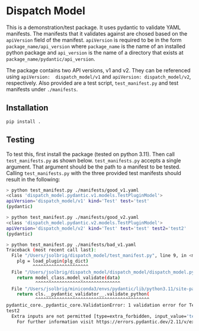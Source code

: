 # Dispatch Model
This is a demonstration/test package. It uses pydantic to validate YAML manifests. The manifests 
that it validates against are chosed based on the `apiVersion` field of the manifest. `apiVersion` 
is required to be in the form `package_name/api_version` where `package_name` is the name of an 
installed python package and `api_version` is the name of a directory that exists at 
`package_name/pydantic/api_version`.

The package contains two API versions, v1 and v2. They can be referenced using `apiVersion: 
dispatch_model/v1` and `apiVersion: dispatch_model/v2`, respectively. Also provided are a test 
script, `test_manifest.py` and test manifests under `./manifests`.

## Installation
```
pip install .
```

## Testing
To test this, first install the package (tested on python 3.11). Then call `test_manifests.py` as 
shown below. `test_manifests.py` accepts a single argument. That argument should be the path to a 
manifest to be tested. Calling `test_manifests.py` with the three provided test manifests should 
result in the following:

```bash
> python test_manifest.py ./manifests/good_v1.yaml
<class 'dispatch_model.pydantic.v1.models.TestPluginModel'>
apiVersion='dispatch_model/v1' kind='Test' test='test'
(pydantic)

> python test_manifest.py ./manifests/good_v2.yaml
<class 'dispatch_model.pydantic.v2.models.TestPluginModel'>
apiVersion='dispatch_model/v2' kind='Test' test='test' test2='test2'
(pydantic)

> python test_manifest.py ./manifests/bad_v1.yaml
Traceback (most recent call last):
  File "/Users/jsolbrig/dispatch_model/test_manifest.py", line 9, in <module>
    plg = load_plugin(plg_dict)
          ^^^^^^^^^^^^^^^^^^^^^
  File "/Users/jsolbrig/dispatch_model/dispatch_model/dispatch_model.py", line 35, in load_plugin
    return model_class.model_validate(data)
           ^^^^^^^^^^^^^^^^^^^^^^^^^^^^^^^^
  File "/Users/jsolbrig/miniconda3/envs/pydantic/lib/python3.11/site-packages/pydantic/main.py", line 703, in model_validate
    return cls.__pydantic_validator__.validate_python(
           ^^^^^^^^^^^^^^^^^^^^^^^^^^^^^^^^^^^^^^^^^^^
pydantic_core._pydantic_core.ValidationError: 1 validation error for TestPluginModel
test2
  Extra inputs are not permitted [type=extra_forbidden, input_value='test2', input_type=str]
    For further information visit https://errors.pydantic.dev/2.11/v/extra_forbidden
